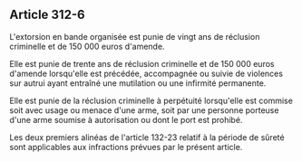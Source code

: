 Article 312-6
----
L'extorsion en bande organisée est punie de vingt ans de réclusion criminelle et
de 150 000 euros d'amende.

Elle est punie de trente ans de réclusion criminelle et de 150 000 euros
d'amende lorsqu'elle est précédée, accompagnée ou suivie de violences sur autrui
ayant entraîné une mutilation ou une infirmité permanente.

Elle est punie de la réclusion criminelle à perpétuité lorsqu'elle est commise
soit avec usage ou menace d'une arme, soit par une personne porteuse d'une arme
soumise à autorisation ou dont le port est prohibé.

Les deux premiers alinéas de l'article 132-23 relatif à la période de sûreté
sont applicables aux infractions prévues par le présent article.
